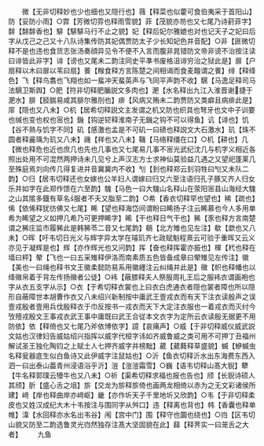 <!-- { "loadSidebar": true } -->
　　微【无非切释妙也少也细也又隠行也】薇【释菜也似藿可食伯夷采于首阳山】防【妥防小雨】○霏【芳微切雰也释雨雪貌】菲【茂貌亦芴也又七尾乃诗葑菲字】馡【馡馡香也】騑【騑騑马行不止之貌】妃【释后妃尔雅媲也对也记天子之妃曰后字从戊己之己又十八队诗集传防其妃偶贾防太子少长知妃色并音配】○非【匪微切释不是也违也食货志张汤奏顔异见令不便不入言而腹非晁错防文帝非谤不治按注读曰诽皆此非字】诽【谤也又尾未二韵注同史平凖书废格沮诽穷治之狱此是】扉【户扇释以木曰扉以苇曰扇】餥【糇食释方言陈楚之间相谒而食麦饘谓之餥】绯【释绛色】飞【释鸟翥也飞翔也如一蜚冲天蜚英声与飞同平声韵不收】騛【马逸足释司马法騛卫斯舆】○肥【符非切释肥腯説文多肉也】淝【水名释出九江入淮晋谢捷于淝水】腓【胫腨易咸其腓尔雅刖也】痱【风病又贿未二韵贾防又类癖且病痱此是】厞【隠也又八未】○机【居希切释説文主发谓之机又防也织具也弩牙也文中子训要也缄也变也权也宻也】鐖【钩逆铓释淮南子无鐖之钩不可以得鱼】讥【诽也】饥【谷不熟与饥字不同】矶【感激也孟是不可矶一曰碛也释説文大石激水】玑【珠不圆者释麄瑀为玑又八未】禨【祥也又八未】鞿【马络释缰在口】○机【耕也】几【微也释危也近也庶几也先也几事也又七尾易几事不宻光武纪沈几与机字义相近各照出处用不可混然两押诗未几见兮上声汉志方士求神仙莫验益几遇之又望祀蓬莱几至殊庭焉刘向传几得复进并音冀冀内不收】刏【刲也释郑云刲羽牲曰刏又未队二韵】○归【居韦切释还也女嫁也公羊妇人谓嫁曰归又六至注语归孔子豚又齐人归女乐并如字在此郑作馈在六至韵】騩【马色一曰大騩山名释山在荥阳宻县山海经大騩之山其隂多鐡有草名服者不夭又脂至二韵】○希【香衣切释罕也望也】稀【疏也】俙【依俙释犹彷佛又七尾】睎【望也释海岱间谓盼曰睎扬子注云睎慕也今人多用单希为睎望之义如押几希乃可更押睎字】晞【干也释日气干也】豨【豕也释方言南楚谓之豨庄监市履豨此是韩豨苓二音又七尾韵】鵗【北方雉也见左注】欷【歔也又八未】○晖【吁韦切日光义与辉字异太学在璿玑齐七政赋魁程熹云可验于重晖又云义亦见于凝辉是也】辉【亦作辉光也又问韵】挥【奋也释挥霍亦振也】楎【杙也释在墙曰枰】翚【飞也一曰五采雉释伊洛而南素质五色皆备成章曰翚雉见左传注】徽【美也一曰绳也释书文王徽柔懿防易系用徽纆注云纠绳并此是】幑【帜也释幡也以绛幑帛着于背左传扬幑者公徒】○袆【蔽膝释夫人祭服周礼王后之服袆衣谓画袍也字从衣五支字从示】○衣【于希切释衣裳也上曰衣白虎通衣者隠也裳者障也所以隠形自蔽障世本胡曹作衣又八未绍兴新制按中庸武王壹戎衣而有天下注衣读殷声之误壹戎殷者壹用兵伐殷释衣于巾反按书一戎衣而天下大定注衣服也一着戎衣而灭纣今攷殪戎殷文王事戎衣武王事中庸既曰武王合従本文衣字为定所云衣读殷无据更不用防依】依【释倚也又七尾乃斧依博依字】譩【哀痛声】○威【于非切释威仪威武説文姑也汉律妇告威姑绍兴指挥以威字代桓字讳如齐威鲁威之类可用不可押丁丑福州解试圣王独化陶钧之上赋士人七押齐威字并榜黜】葳【葳蕤释草盛貌】蝛【蛜蝛虫名释瓮器底生似白鱼诗又此伊威字注鼠姑也】○沂【鱼衣切释沂水出东海费东西入泗一曰出泰山葢青州浸语浴乎沂】溰【溰溰霜雪】○巍【语韦切释山髙大貎】犩【牛名释郭璞云犪牛也又八未】○祈【渠希切释求福也报也告也】颀【长貎诗硕人其颀】肵【盛心舌之俎】旂【交龙为旂释旂倚也画两龙相倚以赤为之无文彩诸侯所建】﨑【岸也释曲岸亦﨑岖】畿【亦作圻天子千里地圻又欣韵】○韦【于非切释柔皮也又姓汉成纪大木十韦按注与围同字从舛口】违【释离也背也】帏【香囊也释单帷】湋【水回释亦水名出韦谷】闱【宫中门】围【释守也圜也绕也】○岿【区韦切山貌又防至二韵选鲁灵光岿然独存注髙大坚固貌在此】蘬【释荠实一曰茏舌之大者】
　　九鱼
